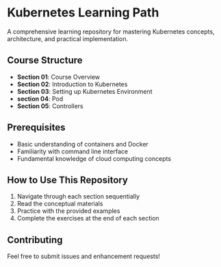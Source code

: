 # Kubernetes Learning Path

A comprehensive learning repository for mastering Kubernetes concepts, architecture, and practical implementation.

## Course Structure

- **Section 01**: Course Overview
- **Section 02**: Introduction to Kubernetes
- **Section 03**: Setting up Kubernetes Environment
- **section 04**: Pod 
- **Section 05**: Controllers

## Prerequisites

- Basic understanding of containers and Docker
- Familiarity with command line interface
- Fundamental knowledge of cloud computing concepts

## How to Use This Repository

1. Navigate through each section sequentially
2. Read the conceptual materials
3. Practice with the provided examples
4. Complete the exercises at the end of each section

## Contributing

Feel free to submit issues and enhancement requests!

